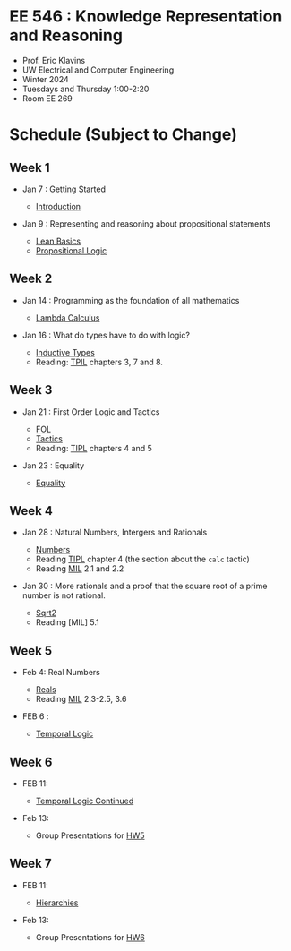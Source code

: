 # EE 546 : Knowledge Representation and Reasoning

- Prof. Eric Klavins
- UW Electrical and Computer Engineering
- Winter 2024
- Tuesdays and Thursday 1:00-2:20
- Room EE 269

# Schedule (Subject to Change)

## Week 1

- Jan 7 : Getting Started
  - [Introduction](./EE546_W25/Intro.md)

- Jan 9 : Representing and reasoning about propositional statements
  - [Lean Basics](./EE546_W25/Intro.md)
  - [Propositional Logic](./EE546_W25/Lectures/PropositionalLogic.lean)

## Week 2

- Jan 14 : Programming as the foundation of all mathematics
  - [Lambda Calculus](./EE546_W25/Lectures/LambdaCalculus.lean)

- Jan 16 : What do types have to do with logic?
  - [Inductive Types](./EE546_W25/Lectures/InductiveTypes.lean)
  - Reading: [TPIL](https://lean-lang.org/theorem_proving_in_lean4/title_page.html) chapters 3, 7 and 8. 

## Week 3

- Jan 21 : First Order Logic and Tactics
  - [FOL](./EE546_W25/Lectures/FOL.lean)
  - [Tactics](./EE546_W25/Lectures/Tactics.lean)
  - Reading: [TIPL](https://lean-lang.org/theorem_proving_in_lean4/title_page.html) chapters 4 and 5

- Jan 23 : Equality 
  - [Equality](./EE546_W25/Lectures/Equality.lean)

## Week 4

- Jan 28 : Natural Numbers, Intergers and Rationals
  - [Numbers](./EE546_W25/Lectures/Numbers.lean)
  - Reading [TIPL](https://lean-lang.org/theorem_proving_in_lean4/title_page.html)  chapter 4 (the section about the `calc` tactic)
  - Reading [MIL](https://leanprover-community.github.io/mathematics_in_lean/C01_Introduction.html) 2.1 and 2.2

- Jan 30 : More rationals and a proof that the square root of a prime number is not rational.
  - [Sqrt2](./EE546_W25/Lectures/Sqrt2.lean)
  - Reading [MIL] 5.1

## Week 5

 - Feb 4: Real Numbers
   - [Reals](./EE546_W25/Lectures/Reals.lean)
    - Reading [MIL](https://leanprover-community.github.io/mathematics_in_lean/C01_Introduction.html) 2.3-2.5, 3.6

 - FEB 6 : 
   - [Temporal Logic](./EE546_W25/Lectures/KripkeStructures.lean)

## Week 6

 - FEB 11: 
   - [Temporal Logic Continued](./EE546_W25/Lectures/KripkeStructures.lean)

 - Feb 13:
   - Group Presentations for [HW5](./EE546_W25/Homework/HW5.lean)

## Week 7

 - FEB 11: 
   - [Hierarchies](./EE546_W25/Lectures/SL2.lean)

 - Feb 13:
   - Group Presentations for [HW6](./EE546_W25/Homework/HW6.lean)

